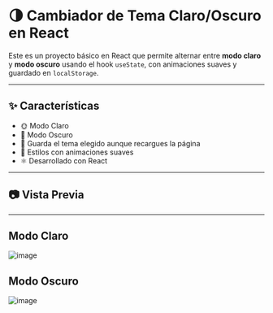 # 🌗 Cambiador de Tema Claro/Oscuro en React

Este es un proyecto básico en React que permite alternar entre **modo claro** y **modo oscuro** usando el hook `useState`, con animaciones suaves y guardado en `localStorage`.

---

## ✨ Características

- 🌞 Modo Claro
- 🌙 Modo Oscuro
- 💾 Guarda el tema elegido aunque recargues la página
- 🎨 Estilos con animaciones suaves
- ⚛️ Desarrollado con React

---

## 📷 Vista Previa
---
## Modo Claro
![image](https://github.com/user-attachments/assets/2db8e8f6-870d-49ef-88ff-cb6bf6eec73f)
## Modo Oscuro
![image](https://github.com/user-attachments/assets/70602521-d152-497e-821c-f42ec34af20c)
